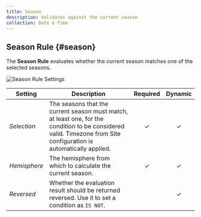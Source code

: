 ```yaml
---
title: Season
description: Validates against the current season
collection: Date & Time
---
```


## Season Rule {#season}

<div class="tm-resource-icon">
    <!--@include: ../assets/rules/rule-season.svg-->
</div>

The **Season Rule** evaluates whether the current season matches one of the selected seasons.

![Season Rule Settings](./assets/rules/rule-season.webp)

| Setting | Description | Required | Dynamic |
| --- | --- | :---: | :---: |
| *Selection* | The seasons that the current season must match, at least one, for the condition to be considered valid. Timezone from Site configuration is automatically applied. | &#x2713; | &#x2713; |
| *Hemisphere* | The hemisphere from which to calculate the current season. | &#x2713; | &#x2713; |
| *Reversed* | Whether the evaluation result should be returned reversed. Use it to set a condition as `IS NOT`. | | &#x2713; |
<!--@include: ./advanced-rule-settings-->
